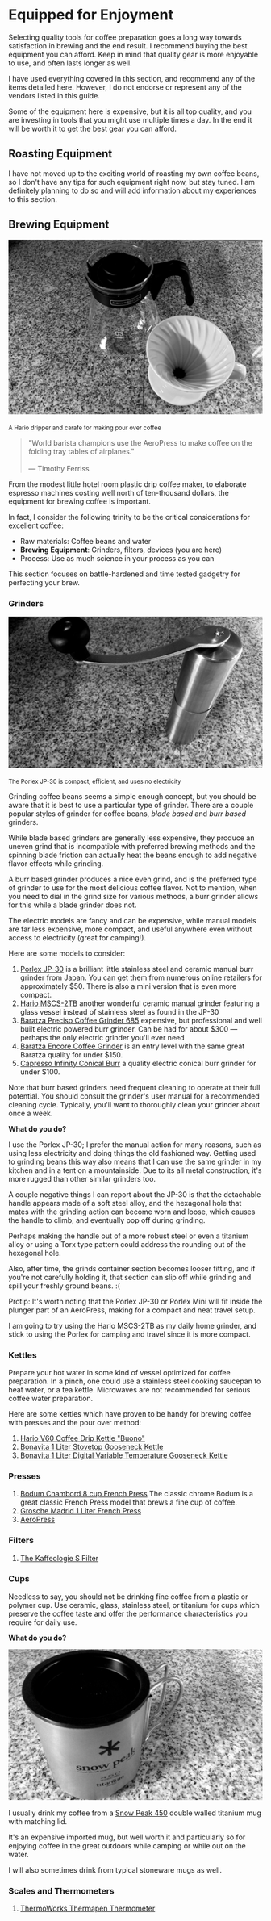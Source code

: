 # Equipped for Enjoyment

Selecting quality tools for coffee preparation goes a long way
towards satisfaction in brewing and the end result. I recommend buying the
best equipment you can afford. Keep in mind that quality gear is more
enjoyable to use, and often lasts longer as well.

I have used everything covered in this section, and recommend any of the
items detailed here. However, I do not endorse or represent any of the
vendors listed in this guide.

Some of the equipment here is expensive, but it is all top quality, and you
are investing in tools that you might use multiple times a day. In the end it
will be worth it to get the best gear you can afford.

## Roasting Equipment

I have not moved up to the exciting world of roasting my own coffee beans, so
I don't have any tips for such equipment right now, but stay tuned. I am
definitely planning to do so and will add information about my experiences
to this section.

## Brewing Equipment

![](../_assets/pour-over-carafe-dripper.jpg)

<small>
  A Hario dripper and carafe for making pour over coffee
</small>

> "World barista champions use the AeroPress to make coffee on the folding
> tray tables of airplanes." <br>
> <br>
> — Timothy Ferriss

From the modest little hotel room plastic drip coffee maker, to elaborate
espresso machines costing well north of ten-thousand dollars, the equipment
for brewing coffee is important.

In fact, I consider the following trinity to be the critical considerations
for excellent coffee:

* Raw materials: Coffee beans and water
* **Brewing Equipment**: Grinders, filters, devices (you are here)
* Process: Use as much science in your process as you can

This section focuses on battle-hardened and time tested gadgetry for
perfecting your brew.

### Grinders

![](../_assets/porlex-jp30.jpg)

<small>
  The Porlex JP-30 is compact, efficient, and uses no electricity
</small>

Grinding coffee beans seems a simple enough concept, but you should be aware
that it is best to use a particular type of grinder. There are a couple popular
styles of grinder for coffee beans, *blade based* and *burr based* grinders.

While blade based grinders are generally less expensive, they produce an
uneven grind that is incompatible with preferred brewing methods and the spinning blade friction can actually heat the beans enough to add negative flavor effects while grinding.

A burr based grinder produces a nice even grind, and is the preferred type of
grinder to use for the most delicious coffee flavor. Not to mention, when you
need to dial in the grind size for various methods, a burr grinder allows for
this while a blade grinder does not.

The electric models are fancy and can be expensive, while manual models are
far less expensive, more compact, and useful anywhere even without access
to electricity (great for camping!).

Here are some models to consider:

1. [Porlex JP-30](http://www.porlex.co.jp/lineup/coffee.html) is a brilliant
   little stainless steel and ceramic manual burr grinder from Japan. You can
   get them from numerous online retailers for approximately $50. There is
	 also a mini version that is even more compact.
2. [Hario MSCS-2TB](http://hario.jp/coffee/grinder.html) another wonderful ceramic manual grinder featuring a glass vessel instead of stainless steel
   as found in the JP-30
3. [Baratza Preciso Coffee Grinder 685](https://www.baratza.com/conical-burr-grinders/preciso-grinder/) expensive, but professional and well built electric powered burr grinder.
   Can be had for about $300 — perhaps the only electric grinder you'll ever
   need
4. [Baratza Encore Coffee Grinder](https://www.baratza.com/grinder/encore/) is an entry level with the same great Baratza quality for under $150.
5. [Capresso Infinity Conical Burr](http://www.capresso.com/coffee-grinders/conical-burr/infinity-conical-burr-grinder-stainless-steel-1.html) a quality electric conical burr grinder for under $100.

<div class="alert alert-info">
  Note that burr based grinders need frequent cleaning to operate at their
  full potential. You should consult the grinder's user manual for a
  recommended cleaning cycle. Typically, you'll want to thoroughly clean
  your grinder about once a week.
</div>

**What do you do?**

I use the Porlex JP-30; I prefer the manual action for many reasons, such
as using less electricity and doing things the old fashioned way. Getting
used to grinding beans this way also means that I can use the same grinder
in my kitchen and in a tent on a mountainside. Due to its all metal
construction, it's more rugged than other similar grinders too.

A couple negative things I can report about the JP-30 is that the detachable
handle appears made of a soft steel alloy, and the hexagonal hole that
mates with the grinding action can become worn and loose, which causes the
handle to climb, and eventually pop off during grinding.

Perhaps making the handle out of a more robust steel or even a titanium alloy
or using a Torx type pattern could address the rounding out of the
hexagonal hole.

Also, after time, the grinds container section becomes looser fitting, and
if you're not carefully holding it, that section can slip off while grinding
and spill your freshly ground beans. :(

<div class="alert alert-info">
  Protip: It's worth noting that the Porlex JP-30 or Porlex Mini will fit inside the plunger part of an AeroPress, making for a compact and neat travel setup.
</div>

I am going to try using the Hario MSCS-2TB as my daily home grinder, and
stick to using the Porlex for camping and travel since it is more compact.

### Kettles

Prepare your hot water in some kind of vessel optimized for coffee
preparation. In a pinch, one could use a stainless steel cooking
saucepan to heat water, or a tea kettle. Microwaves are not recommended for
serious coffee water preparation.

Here are some kettles which have proven to be handy for brewing coffee
with presses and the pour over method:

1. [Hario V60 Coffee Drip Kettle "Buono"](http://www.hario.jp/product/list.php?middelclass=3)
2. [Bonavita 1 Liter Stovetop Gooseneck Kettle](http://bonavitaworld.com/products/10l-stovetop-gooseneck-kettle)
3. [Bonavita 1 Liter Digital Variable Temperature Gooseneck Kettle](http://bonavitaworld.com/products/10l-digital-variable-temperature-gooseneck-kettle)

### Presses

1. [Bodum Chambord 8 cup French Press](http://bodum.bodum.com/us/en-us/shop/detail/11053-16/) The classic chrome Bodum is a great
   classic French Press model that brews a fine cup of coffee.
2. [Grosche Madrid 1 Liter French Press](http://www.grosche.ca/product/french-presses/madrid/)
3. [AeroPress](http://aerobie.com/products/aeropress.htm)

### Filters

1. [The Kaffeologie S Filter](http://www.kaffeologie.com/shop/s-filter-for-aeropress-coffee-makers)

### Cups

Needless to say, you should not be drinking fine coffee from a plastic or
polymer cup. Use ceramic, glass, stainless steel, or titanium for cups which
preserve the coffee taste and offer the performance characteristics you
require for daily use.

**What do you do?**

![](../_assets/snow-peak-450-cup.jpg)

I usually drink my coffee from a [Snow Peak 450](http://www.snowpeak.com/tableware/cups-mugs/titanium-double-450-mug-mg-053.html) double walled titanium mug with matching lid.

It's an expensive imported mug, but well worth it and particularly so for
enjoying coffee in the great outdoors while camping or while out on the water.

I will also sometimes drink from typical stoneware mugs as well.

### Scales and Thermometers

1. [ThermoWorks Thermapen Thermometer](http://www.thermoworks.com/products/thermapen/)
